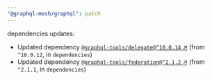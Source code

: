 ```yaml
---
"@graphql-mesh/graphql": patch
---
```

dependencies updates:
  - Updated dependency [`@graphql-tools/delegate@^10.0.14` ↗︎](https://www.npmjs.com/package/@graphql-tools/delegate/v/10.0.14) (from `^10.0.12`, in `dependencies`)
  - Updated dependency [`@graphql-tools/federation@^2.1.2` ↗︎](https://www.npmjs.com/package/@graphql-tools/federation/v/2.1.2) (from `^2.1.1`, in `dependencies`)
